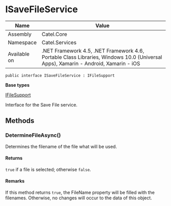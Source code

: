 

# ISaveFileService

Name|Value
---|---
Assembly|Catel.Core
Namespace|Catel.Services
Available on|.NET Framework 4.5, .NET Framework 4.6, Portable Class Libraries, Windows 10.0 (Universal Apps), Xamarin - Android, Xamarin - iOS

```
public interface ISaveFileService : IFileSupport
```

**Base types**

[IFileSupport](/Catel.Core\Catel\Services\IFileSupport.md)


Interface for the Save File service.



## Methods

### DetermineFileAsync()

Determines the filename of the file what will be used.

#### Returns

```true``` if a file is selected; otherwise ```false```.

#### Remarks

If this method returns ```true```, the FileName property will be filled with the filenames. Otherwise,
    no changes will occur to the data of this object.



